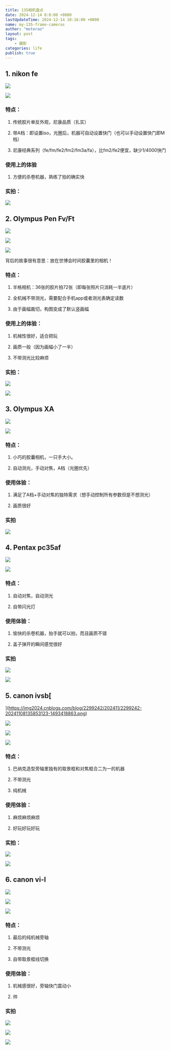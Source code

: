 ```yaml
---
title: 135相机盘点
date: 2024-12-14 8:0:00 +0800
lastUpdateTime: 2024-12-14 10:16:00 +0800
name: my-135-frame-cameras
author: "motorao"
layout: post
tags: 
    - 摄影
categories: life
publish: true
---
```

    
## 1. nikon fe

![](https://static.motorao.cn/assets/pic/15c66a14-2144-8087-9fd3-d7806214dbb1.webp)

![](https://static.motorao.cn/assets/pic/15c66a14-2144-8075-86bf-e7b7f472a4f3.webp)

### 特点：

1. 传统胶片单反外观，尼康品质（扎实）

1. 带A档：即设置iso，光圈后，机器可自动设置快门（也可以手动设置快门即M档）

1. 尼康经典系列（fe/fm/fe2/fm2/fm3a/fa），比fm2/fe2便宜，缺少1/4000快门

### 使用上的体验

1. 方便的杀卷机器，熟练了拍的确实快

### 实拍：

![](https://static.motorao.cn/assets/pic/15c66a14-2144-8092-99f3-c9e039c80591.webp)

## 2. Olympus Pen Fv/Ft

![](https://static.motorao.cn/assets/pic/15c66a14-2144-80ab-a99c-f24a6349426c.webp)

![](https://static.motorao.cn/assets/pic/15c66a14-2144-80a5-b217-c54e64f71172.webp)



![](https://static.motorao.cn/assets/pic/15c66a14-2144-809a-91c3-e0b6e435eff0.webp)

背后的故事很有意思：放在世博会时间胶囊里的相机！

### 特点：

1. 半格相机：36张的胶片拍72张（即每张照片只消耗一半底片）

1. 全机械不带测光，需要配合手机app或者测光表确定读数

1. 由于画幅裁切，构图变成了默认竖画幅

### 使用上的体验：

1. 机械性很好，适合把玩

1. 画质一般（因为画幅小了一半）

1. 不带测光比较麻烦

### 实拍：

![](https://static.motorao.cn/assets/pic/15c66a14-2144-804f-a96d-c78ba058147d.webp)

![](https://static.motorao.cn/assets/pic/15c66a14-2144-802b-b41b-c6e883a5286f.webp)

## 3. Olympus XA

![](https://static.motorao.cn/assets/pic/15c66a14-2144-8007-881b-c657bb95a484.webp)

![](https://static.motorao.cn/assets/pic/15c66a14-2144-80b7-ae05-dadac6f00edf.webp)

### 特点：

1. 小巧的胶囊相机，一只手大小。

1. 自动测光，手动对焦，A档（光圈优先）

### 使用体验：

1. 满足了A档+手动对焦的独特需求（想手动控制所有参数但是不想测光）

1. 画质很好

### 实拍

![](https://static.motorao.cn/assets/pic/15c66a14-2144-80cb-9655-e46ea7b60e96.webp)

## 4. Pentax pc35af

![](https://static.motorao.cn/assets/pic/15c66a14-2144-803f-a8e9-f60e6558238b.webp)

![](https://static.motorao.cn/assets/pic/15c66a14-2144-8002-8332-f679de505df5.webp)

### 特点：

1. 自动对焦，自动测光

1. 自带闪光灯

### 使用体验：

1. 愉快的杀卷机器，抬手就可以拍，而且画质不错

1. 盖子弹开的瞬间感觉很好

### 实拍

![](https://static.motorao.cn/assets/pic/15c66a14-2144-8077-9591-f049ffc08847.webp)

![](https://static.motorao.cn/assets/pic/15c66a14-2144-808d-9a41-eeddf89297dd.webp)

## 5. canon ivsb[
](https://img2024.cnblogs.com/blog/2299242/202411/2299242-20241108135853123-1493418863.png)

![](https://static.motorao.cn/assets/pic/15c66a14-2144-80a0-a5c4-d22ac1658558.webp)

![](https://static.motorao.cn/assets/pic/15c66a14-2144-802a-a22b-c1933497d775.webp)

![](https://static.motorao.cn/assets/pic/15c66a14-2144-8035-8adf-f176259eb416.webp)

### 特点：

1. 巴纳克造型旁轴里独有的取景框和对焦框合二为一的机器

1. 不带测光

1. 纯机械

### 使用体验：

1. 麻烦麻烦麻烦

1. 好玩好玩好玩

### 实拍：

![](https://static.motorao.cn/assets/pic/15c66a14-2144-8060-af5e-e89371aea955.webp)

![](https://static.motorao.cn/assets/pic/15c66a14-2144-80ea-b562-da3b81ae79ad.webp)

## 6. canon vi-l

![](https://static.motorao.cn/assets/pic/15c66a14-2144-80e0-a09d-ed33ef0398ad.webp)

![](https://static.motorao.cn/assets/pic/15c66a14-2144-80d5-b174-fb520182201e.webp)

![](https://static.motorao.cn/assets/pic/15c66a14-2144-8084-95be-d48ec4592bb4.webp)

### 特点：

1. 最后的纯机械旁轴

1. 不带测光

1. 自带取景框线切换

### 使用体验：

1. 机械感很好，旁轴快门震动小

1. 帅

### 实拍

![](https://static.motorao.cn/assets/pic/15c66a14-2144-803f-abe0-e9871ce1b387.webp)

![](https://static.motorao.cn/assets/pic/15c66a14-2144-80fb-9fad-cf1cdc1251b5.webp)

![](https://static.motorao.cn/assets/pic/15c66a14-2144-8043-bb1f-cc49365a73b4.webp)

